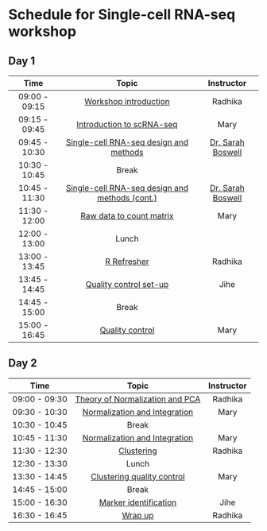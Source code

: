 # Schedule for Single-cell RNA-seq workshop

## Day 1

| Time |  Topic  | Instructor |
|:-----------:|:----------:|:--------:|
| 09:00 - 09:15 | [Workshop introduction](../slides/Intro_to_workshop.pdf) | Radhika
| 09:15 - 09:45 | [Introduction to scRNA-seq](../lessons/01_intro_to_scRNA-seq.md) | Mary
| 09:45 - 10:30 | [Single-cell RNA-seq design and methods](../slides/Single_Cell_2_27_20.pdf) | [Dr. Sarah Boswell](https://scholar.harvard.edu/saboswell) |
| 10:30 - 10:45 | Break | |
| 10:45 - 11:30 | [Single-cell RNA-seq design and methods (cont.)](../slides/Single_Cell_2_27_20.pdf) | [Dr. Sarah Boswell](https://scholar.harvard.edu/saboswell) |
| 11:30 - 12:00 | [Raw data to count matrix](../lessons/02_SC_generation_of_count_matrix.md) | Mary |
| 12:00 - 13:00 | Lunch | |
| 13:00 - 13:45 | [R Refresher](https://hbctraining.github.io/DGE_workshop_salmon/lessons/R_refresher.html) | Radhika |
| 13:45 - 14:45 | [Quality control set-up](../lessons/03_SC_quality_control-setup.md) | Jihe |
| 14:45 - 15:00 | Break | |
| 15:00 - 16:45 | [Quality control](../lessons/04_SC_quality_control.md) | Mary |

## Day 2

| Time |  Topic  | Instructor |
|:-----------:|:----------:|:--------:|
| 09:00 - 09:30 | [Theory of Normalization and PCA](../lessons/05_normalization_and_PCA.md) | Radhika |
| 09:30 - 10:30 | [Normalization and Integration](../lessons/06_SC_SCT_and_integration.md) | Mary |
| 10:30 - 10:45 | Break | |
| 10:45 - 11:30 | [Normalization and Integration](../lessons/06_SC_SCT_and_integration.md) | Mary |
| 11:30 - 12:30 | [Clustering](../lessons/07_SC_clustering_cells_SCT.md) | Radhika |
| 12:30 - 13:30 | Lunch | |
| 13:30 - 14:45 | [Clustering quality control](../lessons/08_SC_clustering_quality_control.md) | Mary |
| 14:45 - 15:00 | Break | |
| 15:00 - 16:30 | [Marker identification](../lessons/09_merged_SC_marker_identification.md) | Jihe |
| 16:30 - 16:45 | [Wrap up](../slides/Workshop_wrapup.pdf) | Radhika |
